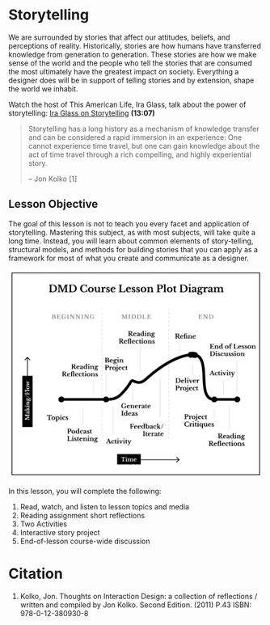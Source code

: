 # Storytelling

We are surrounded by stories that affect our attitudes, beliefs, and perceptions of reality. Historically, stories are how humans have transferred knowledge from generation to generation. These stories are how we make sense of the world and the people who tell the stories that are consumed the most ultimately have the greatest impact on society. Everything a designer does will be in support of telling stories and by extension, shape the world we inhabit.

Watch the host of This American Life, Ira Glass, talk about the power of storytelling: [Ira Glass on Storytelling](https://www.youtube.com/watch?v=K1NQKrbVslk) **(13:07)**

> Storytelling has a long history as a mechanism of knowledge transfer and can be considered a rapid immersion in an experience: One cannot experience time travel, but one can gain knowledge about the act of time travel through a rich compelling, and highly experiential story.
>   
>   – Jon Kolko [1]

## Lesson Objective

The goal of this lesson is not to teach you every facet and application of storytelling. Mastering this subject, as with most subjects, will take quite a long time. Instead, you will learn about common elements of story-telling, structural models, and methods for building stories that you can apply as a framework for most of what you create and communicate as a designer.


![DMD Course Lesson Plot Diagram](../../assets/narrative-lesson-diagram.png)


In this lesson, you will complete the following: 

1. Read, watch, and listen to lesson topics and media
2. Reading assignment short reflections
3. Two Activities
4. Interactive story project
5. End-of-lesson course-wide discussion

# Citation

1. Kolko, Jon. Thoughts on Interaction Design: a collection of reflections / written and compiled by Jon Kolko. Second Edition. (2011) P.43 ISBN: 978-0-12-380930-8